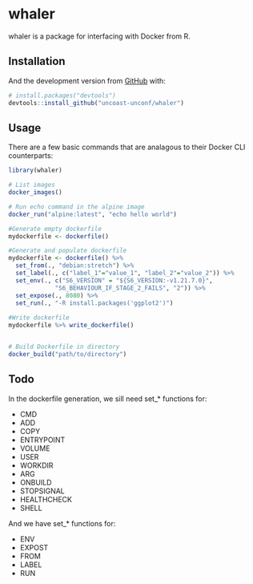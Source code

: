 
<!-- README.md is generated from README.Rmd. Please edit that file -->
whaler
======

<!-- badges: start -->
<!-- badges: end -->
whaler is a package for interfacing with Docker from R.

Installation
------------

<!-- You can install the released version of whaler from [CRAN](https://CRAN.R-project.org) with: -->
<!-- ``` r -->
<!-- install.packages("whaler") -->
<!-- ``` -->
And the development version from [GitHub](https://github.com/) with:

``` r
# install.packages("devtools")
devtools::install_github("uncoast-unconf/whaler")
```

Usage
-----

There are a few basic commands that are analagous to their Docker CLI counterparts:

``` r
library(whaler)

# List images
docker_images()

# Run echo command in the alpine image
docker_run("alpine:latest", "echo hello world")

#Generate empty dockerfile
mydockerfile <- dockerfile()

#Generate and populate dockerfile
mydockerfile <- dockerfile() %>%
  set_from(., "debian:stretch") %>%
  set_label(., c("label_1"="value_1", "label_2"="value_2")) %>%
  set_env(., c("S6_VERSION" = "${S6_VERSION:-v1.21.7.0}",
             "S6_BEHAVIOUR_IF_STAGE_2_FAILS", "2")) %>%
  set_expose(., 8080) %>%
  set_run(., "-R install.packages('ggplot2')") 
  
#Write dockerfile
mydockerfile %>% write_dockerfile() 


# Build Dockerfile in directory
docker_build("path/to/directory")
```

Todo
----

In the dockerfile generation, we sill need set\_\* functions for:

-   CMD
-   ADD
-   COPY
-   ENTRYPOINT
-   VOLUME
-   USER
-   WORKDIR
-   ARG
-   ONBUILD
-   STOPSIGNAL
-   HEALTHCHECK
-   SHELL

And we have set\_\* functions for:

-   ENV
-   EXPOST
-   FROM
-   LABEL
-   RUN

<!-- ## Example -->
<!-- This is a basic example which shows you how to solve a common problem: -->
<!-- ```{r example} -->
<!-- library(whaler) -->
<!-- ## basic example code -->
<!-- ``` -->
<!-- What is special about using `README.Rmd` instead of just `README.md`? You can include R chunks like so: -->
<!-- ```{r cars} -->
<!-- summary(cars) -->
<!-- ``` -->
<!-- You'll still need to render `README.Rmd` regularly, to keep `README.md` up-to-date. -->
<!-- You can also embed plots, for example: -->
<!-- ```{r pressure, echo = FALSE} -->
<!-- plot(pressure) -->
<!-- ``` -->
<!-- In that case, don't forget to commit and push the resulting figure files, so they display on GitHub! -->
